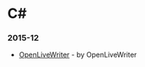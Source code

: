 # C#


### 2015-12
- [OpenLiveWriter](https://github.com/OpenLiveWriter/OpenLiveWriter) - by OpenLiveWriter
